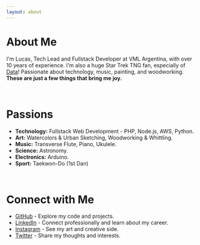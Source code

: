 ```yaml
---
layout: about 
---
```


# About Me

I'm Lucas, Tech Lead and Fullstack Developer at VML Argentina, with over 10 years of experience. I'm also a huge Star Trek TNG fan, especially of [Data](https://memory-alpha.fandom.com/wiki/Data)!
Passionate about technology, music, painting, and woodworking. **These are just a few things that bring me joy.**

<br/>

# Passions

*   **Technology:** Fullstack Web Development - PHP, Node.js, AWS, Python.
*   **Art:** Watercolors & Urban Sketching, Woodworking & Whittling.
*   **Music:** Transverse Flute, Piano, Ukulele.
*   **Science:** Astronomy.
*   **Electronics:** Arduino.
*   **Sport:** Taekwon-Do (1st Dan)

<br/>

# Connect with Me

* [GitHub](https://github.com/Lukas238) - Explore my code and projects.
* [LinkedIn](https://www.linkedin.com/in/lucasdasso/) - Connect professionally and learn about my career.
* [Instagram](https://www.instagram.com/dassolucas) - See my art and creative side.
* [Twitter](https://twitter.com/lucasdasso) - Share my thoughts and interests.


